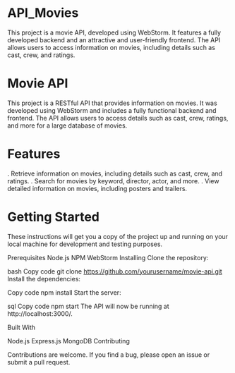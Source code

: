 # API_Movies
This project is a movie API, developed using WebStorm. It features a fully developed backend and an attractive and user-friendly frontend. The API allows users to access information on movies, including details such as cast, crew, and ratings.
# Movie API

This project is a RESTful API that provides information on movies. It was developed using WebStorm and includes a fully functional backend and frontend. The API allows users to access details such as cast, crew, ratings, and more for a large database of movies.

# Features

. Retrieve information on movies, including details such as cast, crew, and ratings.
. Search for movies by keyword, director, actor, and more.
. View detailed information on movies, including posters and trailers.

# Getting Started

These instructions will get you a copy of the project up and running on your local machine for development and testing purposes.

Prerequisites
Node.js
NPM
WebStorm
Installing
Clone the repository:

bash
Copy code
git clone https://github.com/yourusername/movie-api.git
Install the dependencies:

Copy code
npm install
Start the server:

sql
Copy code
npm start
The API will now be running at http://localhost:3000/.

Built With

Node.js
Express.js
MongoDB
Contributing

Contributions are welcome. If you find a bug, please open an issue or submit a pull request.
